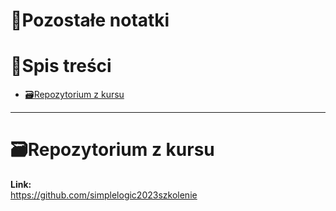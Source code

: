 # 📒Pozostałe notatki

# 📑Spis treści

- [🗃Repozytorium z kursu](#repository_from_the_course)

---

# 🗃Repozytorium z kursu <a name="repository_from_the_course"></a>

**Link:**  
https://github.com/simplelogic2023szkolenie